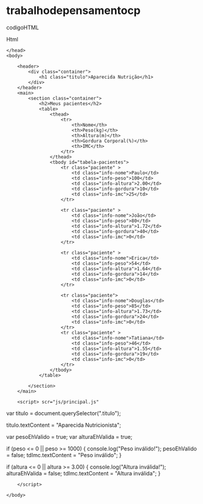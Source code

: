 # trabalhodepensamentocp

codigoHTML

Html

<!DOCTYPE html>
<html lang="pt-br">
	<head>
		<meta charset="UTF-8">
		<title>Aparecida Nutrição</title>
		<link rel="icon" href="favicon.ico" type="image/x-icon">
		<link rel="stylesheet" type="text/css" href="css/reset.css">
		<link rel="stylesheet" type="text/css" href="css/index.css">

	</head>
	<body>

		<header>
			<div class="container">
				<h1 class="titulo">Aparecida Nutrição</h1>
			</div>
		</header>
		<main>
			<section class="container">
				<h2>Meus pacientes</h2>
				<table>
					<thead>
						<tr>
							<th>Nome</th>
							<th>Peso(kg)</th>
							<th>Altura(m)</th>
							<th>Gordura Corporal(%)</th>
							<th>IMC</th>
						</tr>
					</thead>
					<tbody id="tabela-pacientes">
						<tr class="paciente" >
							<td class="info-nome">Paulo</td>
							<td class="info-peso">100</td>
							<td class="info-altura">2.00</td>
							<td class="info-gordura">10</td>
							<td class="info-imc">25</td>
						</tr>

						<tr class="paciente" >
							<td class="info-nome">João</td>
							<td class="info-peso">80</td>
							<td class="info-altura">1.72</td>
							<td class="info-gordura">40</td>
							<td class="info-imc">0</td>
						</tr>

						<tr class="paciente" >
							<td class="info-nome">Erica</td>
							<td class="info-peso">54</td>
							<td class="info-altura">1.64</td>
							<td class="info-gordura">14</td>
							<td class="info-imc">0</td>
						</tr>

						<tr class="paciente">
							<td class="info-nome">Douglas</td>
							<td class="info-peso">85</td>
							<td class="info-altura">1.73</td>
							<td class="info-gordura">24</td>
							<td class="info-imc">0</td>
						</tr>
						<tr class="paciente" >
							<td class="info-nome">Tatiana</td>
							<td class="info-peso">46</td>
							<td class="info-altura">1.55</td>
							<td class="info-gordura">19</td>
							<td class="info-imc">0</td>
						</tr>
					</tbody>
				</table>

			</section>
		</main>

		<script> scr="js/principal.js"

		
var titulo = document.querySelector(".titulo");

titulo.textContent = "Aparecida Nutricionista";

var pesoEhValido = true;
var alturaEhValida = true;

if (peso <= 0 || peso >= 1000) {
    console.log("Peso inválido!");
    pesoEhValido = false;
    tdImc.textContent = "Peso inválido";
}

if (altura <= 0 || altura >= 3.00) {
    console.log("Altura inválida!");
    alturaEhValida = false;
    tdImc.textContent = "Altura inválida";
}

		</script>

	</body>
</html>

